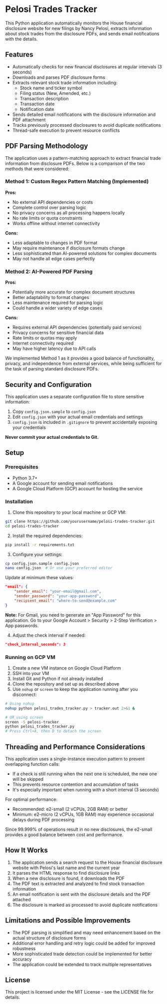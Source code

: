 # Pelosi Trades Tracker

This Python application automatically monitors the House financial disclosure website for new filings by Nancy Pelosi, extracts information about stock trades from the disclosure PDFs, and sends email notifications with the details.

## Features

- Automatically checks for new financial disclosures at regular intervals (3 seconds)
- Downloads and parses PDF disclosure forms
- Extracts relevant stock trade information including:
  - Stock name and ticker symbol
  - Filing status (New, Amended, etc.)
  - Transaction description
  - Transaction date
  - Notification date
- Sends detailed email notifications with the disclosure information and PDF attachment
- Tracks previously processed disclosures to avoid duplicate notifications
- Thread-safe execution to prevent resource conflicts

## PDF Parsing Methodology

The application uses a pattern-matching approach to extract financial trade information from disclosure PDFs. Below is a comparison of the two methods that were considered:

### Method 1: Custom Regex Pattern Matching (Implemented)

**Pros:**
- No external API dependencies or costs
- Complete control over parsing logic
- No privacy concerns as all processing happens locally
- No rate limits or quota constraints
- Works offline without internet connectivity

**Cons:**
- Less adaptable to changes in PDF format
- May require maintenance if disclosure formats change
- Less sophisticated than AI-powered solutions for complex documents
- May not handle all edge cases perfectly

### Method 2: AI-Powered PDF Parsing

**Pros:**
- Potentially more accurate for complex document structures
- Better adaptability to format changes
- Less maintenance required for parsing logic
- Could handle a wider variety of edge cases

**Cons:**
- Requires external API dependencies (potentially paid services)
- Privacy concerns for sensitive financial data
- Rate limits or quotas may apply
- Internet connectivity required
- May have higher latency due to API calls

We implemented Method 1 as it provides a good balance of functionality, privacy, and independence from external services, while being sufficient for the task of parsing standard disclosure PDFs.

## Security and Configuration

This application uses a separate configuration file to store sensitive information:

1. Copy `config.json.sample` to `config.json`
2. Edit `config.json` with your actual email credentials and settings
3. `config.json` is included in `.gitignore` to prevent accidentally exposing your credentials

**Never commit your actual credentials to Git.**

## Setup

### Prerequisites

- Python 3.7+
- A Google account for sending email notifications
- A Google Cloud Platform (GCP) account for hosting the service

### Installation

1. Clone this repository to your local machine or GCP VM:

```bash
git clone https://github.com/yourusername/pelosi-trades-tracker.git
cd pelosi-trades-tracker
```

2. Install the required dependencies:

```bash
pip install -r requirements.txt
```

3. Configure your settings:

```bash
cp config.json.sample config.json
nano config.json  # Or use your preferred editor
```

Update at minimum these values:
```json
"email": {
    "sender_email": "your-email@gmail.com",
    "sender_password": "your-app-password",
    "recipient_email": "where-to-send@example.com"
}
```

**Note:** For Gmail, you need to generate an "App Password" for this application. Go to your Google Account > Security > 2-Step Verification > App passwords.

4. Adjust the check interval if needed:

```json
"check_interval_seconds": 3
```

### Running on GCP VM

1. Create a new VM instance on Google Cloud Platform
2. SSH into your VM
3. Install Git and Python if not already installed
4. Clone the repository and set up as described above
5. Use `nohup` or `screen` to keep the application running after you disconnect:

```bash
# Using nohup
nohup python pelosi_trades_tracker.py > tracker.out 2>&1 &

# OR using screen
screen -S pelosi-tracker
python pelosi_trades_tracker.py
# Press Ctrl+A, then D to detach the screen
```

## Threading and Performance Considerations

This application uses a single-instance execution pattern to prevent overlapping function calls:

- If a check is still running when the next one is scheduled, the new one will be skipped
- This prevents resource contention and accumulation of tasks
- It's especially important when running with a short interval (3 seconds)

For optimal performance:
- Recommended: e2-small (2 vCPUs, 2GB RAM) or better
- Minimum: e2-micro (2 vCPUs, 1GB RAM) may experience occasional delays during PDF processing

Since 99.999% of operations result in no new disclosures, the e2-small provides a good balance between cost and performance.

## How It Works

1. The application sends a search request to the House financial disclosure website with Pelosi's last name and the current year
2. It parses the HTML response to find disclosure links
3. When a new disclosure is found, it downloads the PDF
4. The PDF text is extracted and analyzed to find stock transaction information
5. An email notification is sent with the disclosure details and the PDF attached
6. The disclosure is marked as processed to avoid duplicate notifications

## Limitations and Possible Improvements

- The PDF parsing is simplified and may need enhancement based on the actual structure of disclosure forms
- Additional error handling and retry logic could be added for improved robustness
- More sophisticated trade detection could be implemented for better accuracy
- The application could be extended to track multiple representatives

## License

This project is licensed under the MIT License - see the LICENSE file for details. 
